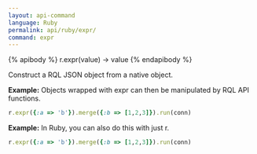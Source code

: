 ```yaml
---
layout: api-command 
language: Ruby
permalink: api/ruby/expr/
command: expr 
---
```


{% apibody %}
r.expr(value) → value
{% endapibody %}

Construct a RQL JSON object from a native object.

__Example:__ Objects wrapped with expr can then be manipulated by RQL API functions.

```rb
r.expr({:a => 'b'}).merge({:b => [1,2,3]}).run(conn)
```

__Example:__ In Ruby, you can also do this with just r.

```rb
r.expr({:a => 'b'}).merge({:b => [1,2,3]}).run(conn)
```

